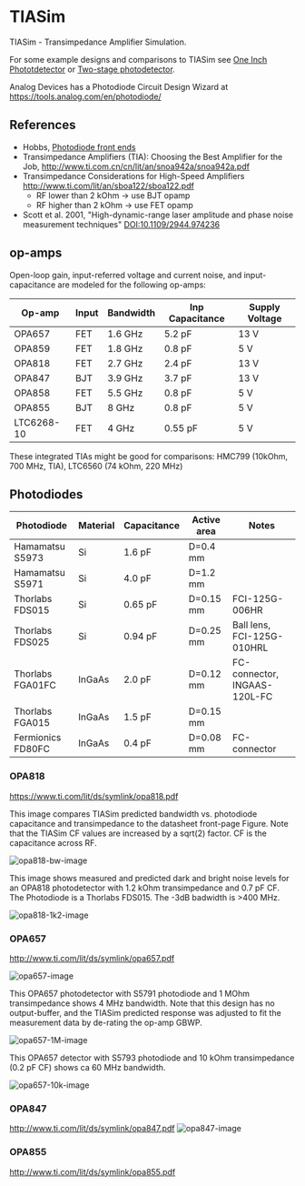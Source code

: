 # TIASim
TIASim - Transimpedance Amplifier Simulation.

For some example designs and comparisons to TIASim see [One Inch Phototdetector](https://github.com/aewallin/One-Inch-Photodetector) or [Two-stage photodetector](https://github.com/aewallin/Photodetector_2stage_OPA818).

Analog Devices has a Photodiode Circuit Design Wizard at https://tools.analog.com/en/photodiode/

## References

* Hobbs, [Photodiode front ends](https://electrooptical.net/static/oldsite/www/frontends/frontends.pdf)
* Transimpedance Amplifiers (TIA): Choosing the Best Amplifier for the Job, http://www.ti.com.cn/cn/lit/an/snoa942a/snoa942a.pdf
* Transimpedance Considerations for High-Speed Amplifiers http://www.ti.com/lit/an/sboa122/sboa122.pdf
  - RF lower than 2 kOhm -> use BJT opamp
  - RF higher than 2 kOhm -> use FET opamp
* Scott et al. 2001, "High-dynamic-range laser amplitude and phase noise measurement techniques" [DOI:10.1109/2944.974236](https://doi.org/10.1109/2944.974236)

## op-amps

Open-loop gain, input-referred voltage and current noise, and input-capacitance are modeled for the following op-amps:

| Op-amp        | Input           | Bandwidth | Inp Capacitance | Supply Voltage  |
| ------------- | -------------   | --------- | --------------- | --------------- |
| OPA657        | FET             |  1.6 GHz  | 5.2 pF          | 13 V            |
| OPA859        | FET             |  1.8 GHz  | 0.8 pF          | 5 V             |
| OPA818        | FET             |  2.7 GHz  | 2.4 pF          | 13 V            |
| OPA847        | BJT             |  3.9 GHz  | 3.7 pF          | 13 V            |
| OPA858        | FET             |  5.5 GHz  | 0.8 pF          | 5 V             |
| OPA855        | BJT             |  8 GHz    | 0.8 pF          | 5 V             |
| LTC6268-10    | FET             |  4 GHz    | 0.55 pF         | 5 V             |

These integrated TIAs might be good for comparisons:  HMC799 (10kOhm, 700 MHz, TIA), LTC6560 (74 kOhm, 220 MHz)

## Photodiodes

| Photodiode        | Material        | Capacitance | Active area | Notes  |
| ----------------- | -------------   | ----------- | --------------- | --------------- |
| Hamamatsu S5973   | Si              |  1.6 pF     | D=0.4 mm          |             |
| Hamamatsu S5971   | Si              |  4.0 pF     | D=1.2 mm          |              |
| Thorlabs FDS015   | Si              |  0.65 pF    | D=0.15 mm          | FCI-125G-006HR            |
| Thorlabs FDS025   | Si              |  0.94 pF    | D=0.25 mm          | Ball lens, FCI-125G-010HRL          |
| Thorlabs FGA01FC  | InGaAs          |  2.0 pF     | D=0.12 mm          | FC-connector, INGAAS-120L-FC           |
| Thorlabs FGA015   | InGaAs          |  1.5 pF     | D=0.15 mm          |           |
| Fermionics FD80FC | InGaAs          |  0.4 pF     | D=0.08 mm          | FC-connector             |



### OPA818
https://www.ti.com/lit/ds/symlink/opa818.pdf

This image compares TIASim predicted bandwidth vs. photodiode capacitance and transimpedance to the datasheet front-page
Figure. Note that the TIASim CF values are increased by a sqrt(2) factor. CF is the capacitance across RF.

![opa818-bw-image](doc/OPA818_BW_vs_CD.png)

This image shows measured and predicted dark and bright noise levels for an OPA818 photodetector with 1.2 kOhm transimpedance and 0.7 pF CF.
The Photodiode is a Thorlabs FDS015. The -3dB badwidth is >400 MHz.

![opa818-1k2-image](doc/2020-11-28_OPA818_1k2_log.png)


### OPA657
http://www.ti.com/lit/ds/symlink/opa657.pdf

![opa657-image](doc/opa657.png)

This OPA657 photodetector with S5791 photodiode and 1 MOhm transimpedance shows 4 MHz bandwidth. Note that this design has no output-buffer, and the TIASim predicted response was adjusted to fit the measurement data by de-rating the op-amp GBWP.

![opa657-1M-image](doc/2020-05_1Mohm_OPA657.png)

This OPA657 detector with S5793 photodiode and 10 kOhm transimpedance (0.2 pF CF) shows ca 60 MHz bandwidth.

![opa657-10k-image](doc/2020-01-27_OPA657_S5973_10k.png)


### OPA847
http://www.ti.com/lit/ds/symlink/opa847.pdf
![opa847-image](doc/opa847.png)

### OPA855
http://www.ti.com/lit/ds/symlink/opa855.pdf

